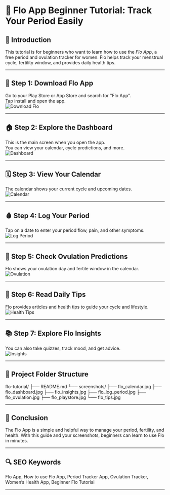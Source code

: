 

# 🌸 Flo App Beginner Tutorial: Track Your Period Easily

## 📌 Introduction
This tutorial is for beginners who want to learn how to use the *Flo App*, a free period and ovulation tracker for women. Flo helps track your menstrual cycle, fertility window, and provides daily health tips.

---

## 📱 Step 1: Download Flo App
Go to your Play Store or App Store and search for "Flo App".  
Tap install and open the app.  
![Download Flo](screenshots/flo_playstore.jpg)

---

## 🏠 Step 2: Explore the Dashboard
This is the main screen when you open the app.  
You can view your calendar, cycle predictions, and more.  
![Dashboard](https://github.com/Onomzy447/flo-tutorial/blob/main/flo_dashboard.jpg.jpg?raw=true)

---

## 🗓 Step 3: View Your Calendar
The calendar shows your current cycle and upcoming dates.  
![Calendar](https://github.com/Onomzy447/flo-tutorial/blob/main/flo_calender.jpg.jpg?raw=true)

---

## 🩸 Step 4: Log Your Period
Tap on a date to enter your period flow, pain, and other symptoms.  
![Log Period](https://github.com/Onomzy447/flo-tutorial/blob/main/flo_log_periof.jpg.jpg?raw=true)

---

## 🐣 Step 5: Check Ovulation Predictions
Flo shows your ovulation day and fertile window in the calendar.  
![Ovulation](https://github.com/Onomzy447/flo-tutorial/blob/main/flo_ovulation.jpg.jpg?raw=true)

---

## 🧠 Step 6: Read Daily Tips
Flo provides articles and health tips to guide your cycle and lifestyle.  
![Health Tips](https://github.com/Onomzy447/flo-tutorial/blob/main/flo_insghts.jpg.jpg?raw=true)

---

## 📚 Step 7: Explore Flo Insights
You can also take quizzes, track mood, and get advice.  
![Insights](https://github.com/Onomzy447/flo-tutorial/blob/main/flo_tips.jpg.jpg?raw=true)

---

## 📁 Project Folder Structure

flo-tutorial/ ├── README.md └── screenshots/ ├── flo_calendar.jpg ├── flo_dashboard.jpg ├── flo_insights.jpg ├── flo_log_period.jpg ├── flo_ovulation.jpg ├── flo_playstore.jpg └── flo_tips.jpg

---

## 🧾 Conclusion
The Flo App is a simple and helpful way to manage your period, fertility, and health. With this guide and your screenshots, beginners can learn to use Flo in minutes.

---

## 🔍 SEO Keywords
Flo App, How to use Flo App, Period Tracker App, Ovulation Tracker, Women’s Health App, Beginner Flo Tutorial


---




 

